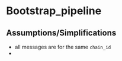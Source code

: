 # Bootstrap_pipeline

## Assumptions/Simplifications

- all messages are for the same `chain_id`
- 
